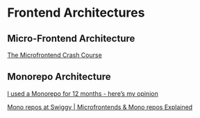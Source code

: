 
# Frontend Architectures

## Micro-Frontend Architecture

[The Microfrontend Crash Course](https://www.youtube.com/watch?v=S84MG1eIhaI)





## Monorepo Architecture

[I used a Monorepo for 12 months - here’s my opinion](https://www.youtube.com/watch?v=rcmdyQL2DUM)

[Mono repos at Swiggy | Microfrontends & Mono repos Explained](https://www.youtube.com/watch?v=m2cPEwwf8bc)
